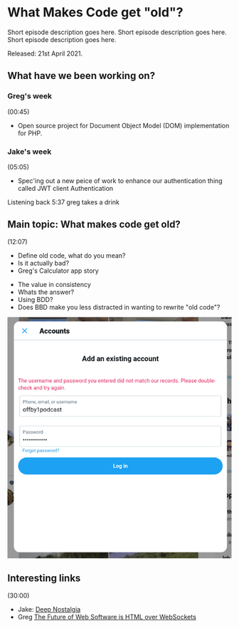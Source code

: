 # What Makes Code get "old"?

Short episode description goes here. Short episode description goes here. Short episode description goes here.

Released: 21st April 2021.

## What have we been working on?

### Greg's week

(00:45)

+ Open source project for Document Object Model (DOM) implementation for PHP.
### Jake's week

(05:05)

+ Spec'ing out a new peice of work to enhance our authentication thing called JWT client Authentication

Listening back 5:37 greg takes a drink

## Main topic: What makes code get old?

(12:07)

+ Define old code, what do you mean?
+ Is it actually bad?
+ Greg's Calculator app story
* The value in consistency
* Whats the answer?
* Using BDD?
* Does BBD make you less distracted in wanting to rewrite "old code"?

![Twitter won't let me sign up](img/001-twitter.png)

## Interesting links

(30:00)

+ Jake: [Deep Nostalgia](https://www.myheritage.com/deep-nostalgia)
+ Greg [The Future of Web Software is HTML over WebSockets](https://alistapart.com/article/the-future-of-web-software-is-html-over-websockets/)
